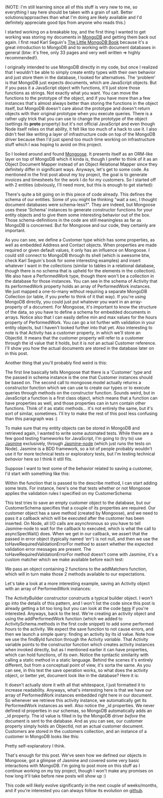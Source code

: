 (NOTE: I'm still learning since all of this stuff is very new to me, so everything I say here should be taken with a grain of salt. Better solutions/approaches than what I'm doing are likely available and I'd definitely appreciate good tips from anyone who reads this.)

I started working on a breakable toy, and the first thing I wanted to get working was storing my documents in <a href="http://www.mongodb.org/">MongoDB</a> and getting them back out again. I first read Karl Seguin's <a href="http://openmymind.net/mongodb.pdf">The Little MongoDB Book</a> because it's a great introduction to MongoDB and to working with document databases in general (btw: it's free, only 33 pages and very well written => highly recommended!). 

I originally intended to use MongoDB directly in my code, but once I realized that I wouldn't be able to simply create entity types with their own behavior and just store them in the database, I looked for alternatives. The 'problem' is that MongoDB just expects documents, which are JavaScript objects. But if you pass it a JavaScript object with functions, it'll just store those functions as strings. Not exactly what you want. You can move the functions to the prototype of the object, and if you have more than a few instances that's almost always better than storing the functions in the object itself, but MongoDB doesn't care about the prototype and doesn't return objects with their original prototype when you execute queries. There is a rather ugly trick that you can use to change the prototype of the object (settings its __proto__ property) but it's not official JavaScript and even though Node itself relies on that ability, it felt like too much of a hack to use it. I also didn't feel like writing a layer of infrastructure code on top of the MongoDB driver because then I'd just spend too much time working on infrastructure stuff which I was hoping to avoid on this project.

So I looked around and found <a href="http://mongoosejs.com/">Mongoose</a>. It presents itself as an ORM-like layer on top of MongoDB which it kinda is, though I prefer to think of it as an Object Document Mapper instead of an Object Relational Mapper since they definitely differ in significant ways. Anyways, let's get to some code. As mentioned in the first post about my toy project, the goal is to generate invoices and timesheets for the work I do for my customers. So I started off with 2 entities (obviously, I'll need more, but this is enough to get started):

<script src="https://gist.github.com/3728791.js?file=s1.js"></script>

There's quite a bit going on in this piece of code already. This defines the schema of our entities. Some of you might be thinking "wait a sec, I thought document databases were schema-less?". They are indeed, but Mongoose uses these 'Schema' instances to generate constructor functions for your entity objects and to give them some interesting behavior out of the box. Those schema-definitions in the code are still meaningless as far as MongoDB is concerned. But for Mongoose and our code, they certainly are important.

As you can see, we define a Customer type which has some properties, as well as embedded Address and Contact objects. When properties are made required or given default values, it only has an influence on Mongoose. I could still connect to MongoDB through its shell (which is awesome btw, check Karl Seguin's book for some interesting examples) and insert whatever I want in the collections (similar to tables in a relational database, though there is no schema that is upheld for the elements in the collection). We also have a PerformedWork type, though there won't be a collection in the database for those instances. You can see in the schema of Activity that its performedWork property holds an array of PerformedWork instances. We just mapped a one-to-many without requiring a separate MongoDB Collection (or table, if you prefer to think of it that way). If you're using MongoDB directly, you could just put whatever you want in an array-property of a document. For Mongoose, it's important to know the structure of the data, so you have to define a schema for embedded documents in arrays. Notice also that I can easily define min and max values for the hours property of PerformedWork. You can go a lot further with validation in your entity objects, but I haven't looked further into that yet. Also interesting to note is that Activity has a customer property, in which we'll store an ObjectId. It means that the customer property will refer to a customer through the id value that it holds, but it is <em>not</em> an actual Customer reference. I'll show you how the actual documents are stored in the database later on in this post.

Another thing that you'll probably find weird is this:

<script src="https://gist.github.com/3728791.js?file=s2.js"></script>

The first line basically tells Mongoose that there is a 'Customer' type and the passed in schema instance is the one that Customer instances should be based on. The second call to mongoose.model actually returns a constructor function which we can use to create our types or to execute queries through methods on the constructor function. Sounds weird, but in JavaScript a function is a first class object, which means that a function can have properties as well, and those properties can in turn contain other functions. Think of it as static methods... it's not entirely the same, but it's sort of similar, sometimes. I'll try to make the rest of this post less confusing than this paragraph was :)

To make sure that my entity objects can be stored in MongoDB and retrieved again, I wanted to write some automated tests. While there are a few good testing frameworks for JavaScript, I'm going to (try to) use <a href="http://pivotal.github.com/jasmine/">Jasmine</a> exclusively, through <a href="https://github.com/mhevery/jasmine-node">Jasmine-node</a> (which just runs the tests on Node). Jasmine is a BDD framework, so a lot of people probably wouldn't use it for more technical tests or exploratory tests, but I'm testing technical <em>behavior</em> here so I think it still fits.

Suppose I want to test some of the behavior related to saving a customer, I'd start with something like this:

<script src="https://gist.github.com/3728791.js?file=s3.js"></script>

Within the function that is passed to the describe method, I can start adding some tests. For instance, here's one that tests whether or not Mongoose applies the validation rules I specified on my CustomerSchema:

<script src="https://gist.github.com/3728791.js?file=s4.js"></script>

This test tries to save an empty customer object to the database, but our CustomerSchema specifies that a couple of its properties are required. Our customer object has a save method (created by Mongoose), and we need to pass it a callback which will be executed after the customer has been inserted. On Node, all I/O calls are asynchronous so you have to tell Jasmine-node to wait for the callback to executed, which is what the call to asyncSpecWait() does. When we get in our callback, we assert that the passed in error object (typically named 'err') is not null, and then we use the toHaveRequiredValidationErrorFor method to assert whether the expected validation error messages are present. The toHaveRequiredValidationErrorFor method doesn't come with Jasmine, it's a custom matcher which we make available before each test:

<script src="https://gist.github.com/3728791.js?file=s5.js"></script>

We pass an object containing 2 functions to the addMatchers function, which will in turn make those 2 methods available to our expectations.

Let's take a look at a more interesting example, saving an Activity object with an array of PerformedWork instances:

<script src="https://gist.github.com/3728791.js?file=s6.js"></script>

The ActivityBuilder constructor constructs a typical builder object. I won't go into the details of this pattern, and I won't list the code since this post is already getting a bit too long but you can look at the code <a href="https://github.com/davybrion/therabbithole/blob/master/spec/builders/activity_builder.js">here</a> if you're interested. Anyways, back to the test. We're creating an activity object and using the addPerformedWork function (which we added to ActivitySchema.methods in the first code snippet) to add some performed hours to the activity. We expect the save function to not cause errors, and then we launch a simple query: finding an activity by its id value. Note how we use the findById function through the Activity <em>variable</em>. That Activity variable points to the constructor function which creates activity instances when invoked directly, but as I mentioned earlier it can have properties, which can hold functions, of its own. Notice the syntactic similarity with calling a static method in a static language. Behind the scenes it's entirely different, but from a conceptual point of view, it's sorta the same. As you can see, in this test the save operation works, so what does the activity object, or better yet, document look like in the database? Here it is:

<script src="https://gist.github.com/3728791.js?file=s7.js"></script>

It doesn't actually store it with all that whitespace, I just formatted it to increase readability. Anyways, what's interesting here is that we have our array of PerformedWork instances embedded right here in our document.  So whenever we retrieve this activity instance, we automatically get its PerformedWork instances as well. Also notice the _id properties. We never defined id properties in our schemas, so MongoDB automatically adds an _id property. The id value is filled in by the MongoDB driver <em>before</em> the document is sent to the database. And as you can see, our customer property simply holds an ObjectId, not an actual customer document. Customers are stored in the customers collection, and an instance of a customer in MongoDB looks like this:

<script src="https://gist.github.com/3728791.js?file=s8.js"></script>

Pretty self-explanatory I think. 

That's enough for this post. We've seen how we defined our objects in Mongoose, got a glimpse of Jasmine and covered some very basic interactions with MongoDB. I'm going to post more on this stuff as I continue working on my toy project, though I won't make any promises on how long it'll take before new posts will show up :)

This code will likely evolve significantly in the next couple of weeks/months, and if you're interested you can always follow its evolution on <a href="https://github.com/davybrion/therabbithole">github</a>.